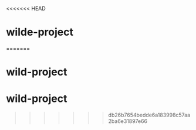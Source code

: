 <<<<<<< HEAD
# wilde-project
=======
# wild-project
# wild-project
>>>>>>> db26b7654bedde6a183998c57aa2ba6e31897e66
